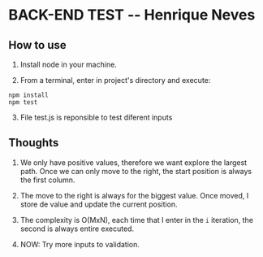 # BACK-END TEST -- Henrique Neves

## How to use

1. Install node in your machine.

2. From a terminal, enter in project's directory and execute:

```
npm install
npm test
```

3. File test.js is reponsible to test diferent inputs

## Thoughts

1. We only have positive values, therefore we want explore the largest path. Once we can only move to the right, the start position is always the first column.

2. The move to the right is always for the biggest value. Once moved, I store de value and update the current position.

3. The complexity is O(MxN), each time that I enter in the `i` iteration, the second is always entire executed.

4. NOW: Try more inputs to validation.